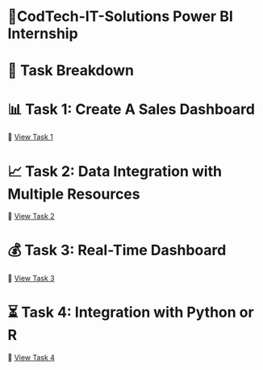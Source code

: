 # 🎯CodTech-IT-Solutions Power BI Internship


# 📌 Task Breakdown
# 📊 Task 1: Create A Sales Dashboard

🔗 [View Task 1](https://github.com/RNandini-11/CodTech-IT-Solutions/tree/main/Task%201%20-%20Create%20A%20Sales%20Dashboard)

# 📈 Task 2: Data Integration with Multiple Resources

🔗 [View Task 2]()

# 💰 Task 3: Real-Time Dashboard
🔗 [View Task 3]()

# ⏳ Task 4: Integration with Python or R

🔗 [View Task 4]()

